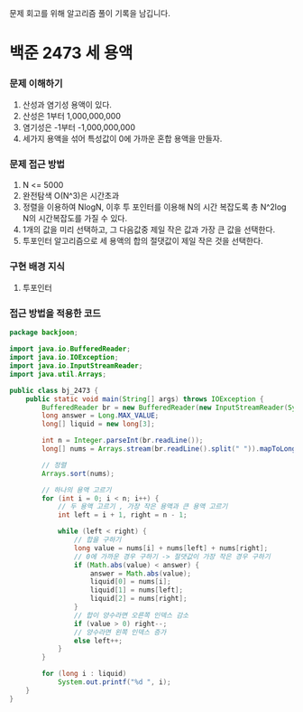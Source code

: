 문제 회고를 위해 알고리즘 풀이 기록을 남깁니다.

# 백준 2473 세 용액


### 문제 이해하기
1. 산성과 염기성 용액이 있다.
2. 산성은 1부터 1,000,000,000
3. 염기성은 -1부터 -1,000,000,000
4. 세가지 용액을 섞어 특성값이 0에 가까운 혼합 용액을 만들자.

### 문제 접근 방법
1. N <= 5000
2. 완전탐색 O(N^3)은 시간초과
3. 정렬을 이용하여 NlogN, 이후 투 포인터를 이용해 N의 시간 복잡도록 총 N^2log N의 시간복잡도를 가질 수 있다.
4. 1개의 값을 미리 선택하고, 그 다음값중 제일 작은 값과 가장 큰 값을 선택한다.
5. 투포인터 알고리즘으로 세 용액의 합의 절댓값이 제일 작은 것을 선택한다.

### 구현 배경 지식
1. 투포인터

### 접근 방법을 적용한 코드
```java
package backjoon;

import java.io.BufferedReader;
import java.io.IOException;
import java.io.InputStreamReader;
import java.util.Arrays;

public class bj_2473 {
    public static void main(String[] args) throws IOException {
        BufferedReader br = new BufferedReader(new InputStreamReader(System.in));
        long answer = Long.MAX_VALUE;
        long[] liquid = new long[3];

        int n = Integer.parseInt(br.readLine());
        long[] nums = Arrays.stream(br.readLine().split(" ")).mapToLong(Long::parseLong).toArray();

        // 정렬
        Arrays.sort(nums);

        // 하나의 용액 고르기
        for (int i = 0; i < n; i++) {
            // 두 용액 고르기 , 가장 작은 용액과 큰 용액 고르기
            int left = i + 1, right = n - 1;

            while (left < right) {
                // 합을 구하기
                long value = nums[i] + nums[left] + nums[right];
                // 0에 가까운 경우 구하기 -> 절댓값이 가장 작은 경우 구하기
                if (Math.abs(value) < answer) {
                    answer = Math.abs(value);
                    liquid[0] = nums[i];
                    liquid[1] = nums[left];
                    liquid[2] = nums[right];
                }
                // 합이 양수라면 오른쪽 인덱스 감소
                if (value > 0) right--;
                // 양수라면 왼쪽 인덱스 증가
                else left++;
            }
        }

        for (long i : liquid)
            System.out.printf("%d ", i);
    }
}

```
